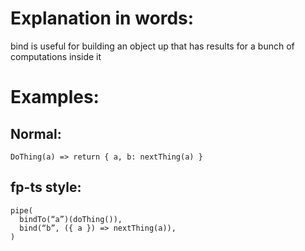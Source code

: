 # Explanation in words:

bind is useful for building an object up that has results for a bunch of computations inside it

# Examples:

## Normal:

```
DoThing(a) => return { a, b: nextThing(a) }
```

## fp-ts style:

```
pipe(
  bindTo(“a”)(doThing()),
  bind(“b”, ({ a }) => nextThing(a)),
)
```
